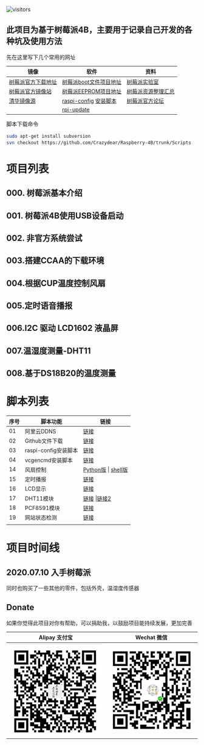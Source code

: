 ![visitors](https://visitor-badge.glitch.me/badge?page_id=Crazydear-Raspberry-4B)

## 此项目为基于树莓派4B，主要用于记录自己开发的各种坑及使用方法

先在这里写下几个常用的网址

| 镜像 | 软件 | 资料 |
| ----------------- | ---------------- | -------------- |
| [树莓派官方下载地址](https://www.raspberrypi.org/downloads/) | [树莓派boot文件项目地址](https://github.com/raspberrypi/firmware) | [树莓派实验室](https://shumeipai.nxez.com/) |
| [树莓派官方镜像站](https://downloads.raspberrypi.org/)       | [树莓派EEPROM项目地址](https://github.com/raspberrypi/rpi-eeprom) | [树莓派资源整理汇总](https://segmentfault.com/a/1190000021776077) |
| [清华镜像源](https://mirrors.tuna.tsinghua.edu.cn/help/raspbian/) | [raspi-config](https://archive.raspberrypi.org/debian/pool/main/r/raspi-config/) [安装脚本](./Scripts/00/official/raspi-config)|  [树莓派官方论坛](https://www.raspberrypi.org/forums/)       |
|           | [rpi-update](https://github.com/Hexxeh/rpi-update)          |        |


脚本下载命令

```bash
sudo apt-get install subversion
svn checkout https://github.com/Crazydear/Raspberry-4B/trunk/Scripts
```
# 项目列表

## 000. 树莓派基本介绍
## 001. 树莓派4B使用USB设备启动
## 002. 非官方系统尝试
## 003.搭建CCAA的下载环境
## 004.根据CUP温度控制风扇
## 005.定时语音播报
## 006.I2C 驱动 LCD1602 液晶屏
## 007.温湿度测量-DHT11 
## 008.基于DS18B20的温度测量 

# 脚本列表

| 序号 | 脚本功能  | 链接     |
| ---- | ------------ | -------------- |
| 01   | 阿里云DDNS | [链接](./Scripts/00/aliddns) |
| 02   | Github文件下载  | [链接](./Scripts/00/Downgithub) |
| 03   | raspi-config安装脚本 | [链接](./Scripts/00/official/raspi-config) |
| 04   | vcgencmd安装脚本 | [链接](./Scripts/00/official/vcgencmd) |
| 14   | 风扇控制         | [Python版](./Scripts/00-09/04-fan.py)  \|  [shell版](./Scripts/00-09/04-fan.sh) |
| 15   | 定时播报 | [链接](./Scripts/00-09/05-broadcast.py) |
| 16   | LCD显示 | [链接](./Scripts/00-09/06-LCD1602.py)   |
| 17   | DHT11模块   | [链接](./Scripts/00-09/07-dht11a.py)  \|[链接2](./Scripts/00-09/07-dht11a.py)  |
| 18   | PCF8591模块 | [链接](./Scripts/00-09/08-PCF8591.py) |
| 19   | 网站状态检测  |  [链接](./Scripts/00-09/09-webstatus)  |
|       |           |

# 项目时间线

## 2020.07.10 入手树莓派

同时也购买了一些其他的零件，包括外壳，温湿度传感器

## Donate

如果你觉得此项目对你有帮助，可以捐助我，以鼓励项目能持续发展，更加完善

|    Alipay 支付宝      |  Wechat 微信     |
| -----------------     | ---------------- |
|![alipay](images/alipay_donate.jpg)|![wechat](images/WeChat_donate.jpg)|
